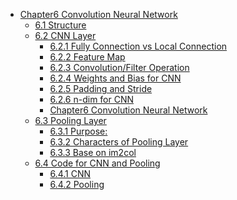 

<!--
 * @Author       : Jingsheng Lyu
 * @Date         : 2020-07-07 07:35:24
 * @LastEditors  : Jingsheng Lyu
 * @LastEditTime : 2020-07-09 23:09:08
 * @FilePath     : /Deep_Learning/Chapter6/README.md
 * @Github       : https://github.com/jingshenglyu
 * @Web          : https://jingshenglyu.github.io/
 * @E-Mail       : jingshenglyu@gmail.com
--> 
- [Chapter6 Convolution Neural Network](#chapter6-convolution-neural-network)
    - [6.1 Structure](#61-structure)
    - [6.2 CNN Layer](#62-cnn-layer)
        - [6.2.1 Fully Connection vs Local Connection](#621-fully-connection-vs-local-connection)
        - [6.2.2 Feature Map](#622-feature-map)
        - [6.2.3 Convolution/Filter Operation](#623-convolutionfilter-operation)
        - [6.2.4 Weights and Bias for CNN](#624-weights-and-bias-for-cnn)
        - [6.2.5 Padding and Stride](#625-padding-and-stride)
        - [6.2.6 n-dim for CNN](#626-n-dim-for-cnn)
        - [Chapter6 Convolution Neural Network](#chapter6-convolution-neural-network)
    - [6.3 Pooling Layer](#63-pooling-layer)
        - [6.3.1 Purpose:](#631-purpose)
        - [6.3.2 Characters of Pooling Layer](#632-characters-of-pooling-layer)
        - [6.3.3 Base on im2col](#633-base-on-im2col)
    - [6.4 Code for CNN and Pooling](#64-code-for-cnn-and-pooling)
        - [6.4.1 CNN](#641-cnn)
        - [6.4.2 Pooling](#642-pooling)